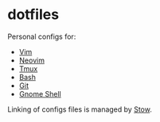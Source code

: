 dotfiles
========

Personal configs for:
 * [Vim](http://www.vim.org/)
 * [Neovim](https://neovim.io/)
 * [Tmux](https://tmux.github.io)
 * [Bash](https://www.gnu.org/software/bash/)
 * [Git](https://git-scm.com/)
 * [Gnome Shell](https://www.gnome.org/)

Linking of configs files is managed by [Stow](https://www.gnu.org/software/stow/stow.html).
